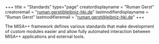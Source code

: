 +++
title = "Standards"
type="page"
creatordisplayname = "Ruman Gerst"
creatoremail = "ruman.gerst@leibniz-hki.de"
lastmodifierdisplayname = "Ruman Gerst"
lastmodifieremail = "ruman.gerst@leibniz-hki.de"
+++

The MISA++ framework defines various standards that make development of custom
modules easier and allow fully automated interaction between MISA++ applications
and external tools.
